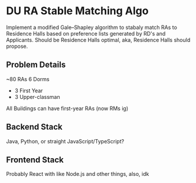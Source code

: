 # DU RA Stable Matching Algo

Implement a modified Gale–Shapley algorithm to stabaly match RAs to Residence Halls based on preference lists generated by RD's and Applicants. Should be Residence Halls optimal, aka, Residence Halls should propose.

## Problem Details
~80 RAs
6 Dorms
* 3 First Year
* 3 Upper-classman

All Buildings can have first-year RAs (now RMs ig)

## Backend Stack
Java, Python, or straight JavaScript/TypeScript?

## Frontend Stack
Probably React with like Node.js and other things, also, idk

